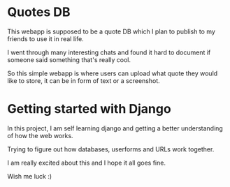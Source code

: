 # Quotes DB


This webapp is supposed to be a quote DB which I plan to publish to my friends to use it in real life.

I went through many interesting chats and found it hard to document if someone said something that's really cool.

So this simple webapp is where users can upload what quote they would like to store, it can be in form of text or a screenshot.


# Getting started with Django

In this project, I am self learning django and getting a better understanding of how the web works.

Trying to figure out how databases, userforms and URLs work together.

I am really excited about this and I hope it all goes fine.

Wish me luck :) 
